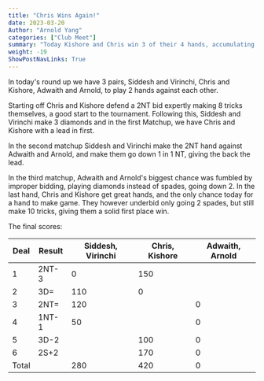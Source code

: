```yaml
---
title: "Chris Wins Again!"
date: 2023-03-20
Author: "Arnold Yang"
categories: ["Club Meet"]
summary: "Today Kishore and Chris win 3 of their 4 hands, accumulating enough points to win the bridge tournmanet."
weight: -19
ShowPostNavLinks: True
---
```


In today's round up we have 3 pairs, Siddesh and Virinchi, Chris and Kishore, Adwaith and Arnold, to play 2 hands against each other. 

Starting off Chris and Kishore defend a 2NT bid expertly making 8 tricks themselves, a good start to the tournament. Following this, Siddesh and Virinchi make 3 diamonds and in the first Matchup, we have Chris and Kishore with a lead in first.

In the second matchup Siddesh and Virinchi make the 2NT hand against Adwaith and Arnold, and make them go down 1 in 1 NT, giving the back the lead.

In the third matchup, Adwaith and Arnold's biggest chance was fumbled by improper bidding, playing diamonds instead of spades, going down 2. In the last hand, Chris and Kishore get great hands, and the only chance today for a hand to make game. They however underbid only going 2 spades, but still make 10 tricks, giving them a solid first place win.

The final scores:

| Deal  | Result | Siddesh, Virinchi | Chris, Kishore | Adwaith, Arnold |
|-------|--------|-------------------|----------------|-----------------|
| 1     | 2NT-3  | 0                 | 150            |                 |
| 2     | 3D=    | 110               | 0              |                 |
| 3     | 2NT=   | 120               |                | 0               |
| 4     | 1NT-1  | 50                |                | 0               |
| 5     | 3D-2   |                   | 100            | 0               |
| 6     | 2S+2   |                   | 170            | 0               |
| Total |        | 280               | 420            | 0               |
